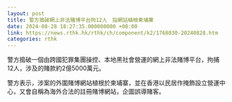 ```yaml
---
layout: post
title: 警方搗破網上非法賭博平台拘12人　指網站植根柬埔寨
date: 2024-08-28 18:27:35.000000000 +08:00
link: https://news.rthk.hk/rthk/ch/component/k2/1768030-20240828.htm
categories: rthk
---
```


警方搗破一個由跨國犯罪集團操控、本地黑社會營運的網上非法賭博平台，拘捕12人，涉及的賭款約2億5000萬元。

警方表示，涉案的外圍賭博網站植根於柬埔寨，並在香港以民居作掩飾設立營運中心，又會自稱為海外合法的註冊賭博網站，企圖誤導賭客。
